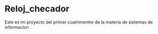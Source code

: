 # Reloj_checador
Este es mi proyecto del primer cuatrimentre de la materia de sistemas de informacion

